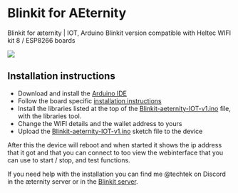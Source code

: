 # Blinkit for AEternity

Blinkit for æternity | IOT, Arduino Blinkit version compatible with Heltec WIFI kit 8 / ESP8266 boards


![](https://i.imgur.com/NZ5Xq8e.png)


## Installation instructions

- Download and install the [Arduino IDE](https://www.arduino.cc/en/software)
- Follow the board specific [installation instructions](https://heltec.org/project/wifi-kit-8/)
- Install the libraries listed at the top of the [Blinkit-aeternity-IOT-v1.ino](https://) file, with the libraries tool.
- Change the WIFI details and the wallet address to yours
- Upload the [Blinkit-aeternity-IOT-v1.ino](https://) sketch file to the device

After this the device will reboot and when started it shows the ip address that it got and that you can connect to too view the webinterface that you can use to start / stop, and test functions. 

If you need help with the installation you can find me @techtek on Discord in the æternity server or in the [Blinkit server](https://discord.gg/T345vsMU). 
